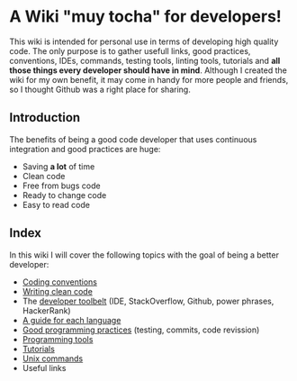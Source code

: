 # A Wiki "muy tocha" for developers!

This wiki is intended for personal use in terms of developing high quality code. The only purpose is to gather usefull links, good practices, conventions, IDEs, commands, testing tools, linting tools, tutorials and **all those things every developer should have in mind**. Although I created the wiki for my own benefit, it may come in handy for more people and friends, so I thought Github was a right place for sharing.

## Introduction

The benefits of being a good code developer that uses continuous integration and good practices are huge:
- Saving **a lot** of time
- Clean code
- Free from bugs code
- Ready to change code
- Easy to read code

## Index

In this wiki I will cover the following topics with the goal of being a better developer:

* [Coding conventions](Coding-conventions)
* [Writing clean code](clean-code)
* The [developer toolbelt](developer-toolbelt) (IDE, StackOverflow, Github, power phrases, HackerRank)
* [A guide for each language](guide-for-each-language)
* [Good programming practices](good-programming-practices) (testing, commits, code revission)
* [Programming tools](programming-tools)
* [Tutorials](tutorials)
* [Unix commands](unix-commands)
* Useful links

